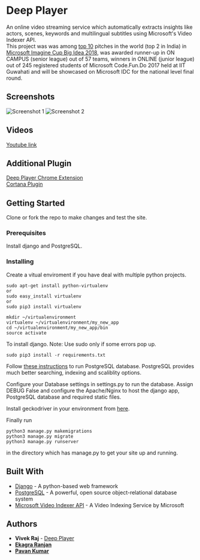 # Deep Player

An online video streaming service which automatically extracts insights like actors, scenes, keywords and multilingual subtitles using Microsoft's Video Indexer API.  
This project was was among [top 10](https://drive.google.com/file/d/1yawBJgIYZ1blg3pssEF_G9XO2RCXdU2z/view) pitches in the world (top 2 in India) in [Microsoft Imagine Cup Big Idea 2018](https://blogs.msdn.microsoft.com/microsoftimagine/2018/02/21/congratulations-to-the-2018-big-idea-challenge-winners/), was awarded runner-up in ON CAMPUS (senior league) out of 57 teams, winners in ONLINE (junior league) out of 245 registered students of Microsoft Code.Fun.Do 2017 held at IIT Guwahati and will be showcased on Microsoft IDC for the national level final round.

## Screenshots

![Screenshot 1](https://github.com/codervivek/deep_player/blob/master/.vscode/Screenshot%20(1).png "Home Page")
![Screenshot 2](https://github.com/codervivek/deep_player/blob/master/.vscode/Screenshot%20(2).png "Video Page")

## Videos

[Youtube link](https://youtu.be/KBBF-ldqpAk)

## Additional Plugin

[Deep Player Chrome Extension](https://github.com/pavan71198/Chrome-Extension-For-Deep-Player)  
[Cortana Plugin](https://drive.google.com/open?id=1yITDduTQDfSXUOENmiWlkxbmMKStfC54)

## Getting Started

Clone or fork the repo to make changes and test the site.

### Prerequisites

Install django and PostgreSQL.


### Installing

Create a vitual enviroment if you have deal with multiple python projects.

```
sudo apt-get install python-virtualenv
or
sudo easy_install virtualenv
or
sudo pip3 install virtualenv
```

```
mkdir ~/virtualenvironment
virtualenv ~/virtualenvironment/my_new_app
cd ~/virtualenvironment/my_new_app/bin
source activate
```

To install django.
Note: Use sudo only if some errors pop up.

```
sudo pip3 install -r requirements.txt
```

Follow [these instructions](https://www.digitalocean.com/community/tutorials/how-to-use-postgresql-with-your-django-application-on-ubuntu-14-04) to run PostgreSQL database.
PostgreSQL provides much better searching, indexing and scaliblity options.

Configure your Database settings in settings.py to run the database. Assign DEBUG False and configure the Apache/Nginx to host the django app, PostgreSQL database and required static files.

Install geckodriver in your environment from [here](https://github.com/mozilla/geckodriver/releases).

Finally run

```
python3 manage.py makemigrations
python3 manage.py migrate
python3 manage.py runserver
```

in the directory which has manage.py to get your site up and running.


## Built With

* [Django](https://www.djangoproject.com/) - A python-based web framework
* [PostgreSQL](https://www.postgresql.org/) -  A powerful, open source object-relational database system
* [Microsoft Video Indexer API](https://azure.microsoft.com/en-us/services/cognitive-services/video-indexer/?cdn=disable) - A Video Indexing Service by Microsoft


## Authors

* **Vivek Raj**  - [Deep Player](https://github.com/codervivek/deep_player)
* **[Ekagra Ranjan](https://github.com/ekagra-ranjan)**
* **[Pavan Kumar](https://github.com/pavan71198)**
